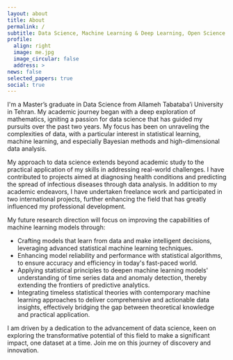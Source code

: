 ```yaml
---
layout: about
title: About
permalink: /
subtitle: Data Science, Machine Learning & Deep Learning, Open Science & Coding, Professional Development
profile:
  align: right
  image: me.jpg
  image_circular: false
  address: >
news: false
selected_papers: true
social: true
---
```


I'm a Master’s graduate in Data Science from Allameh Tabataba’i University in Tehran. My academic journey began with a deep exploration of mathematics, igniting a passion for data science that has guided my pursuits over the past two years. My focus has been on unraveling the complexities of data, with a particular interest in statistical learning, machine learning, and especially Bayesian methods and high-dimensional data analysis.

My approach to data science extends beyond academic study to the practical application of my skills in addressing real-world challenges. I have contributed to projects aimed at diagnosing health conditions and predicting the spread of infectious diseases through data analysis. In addition to my academic endeavors, I have undertaken freelance work and participated in two international projects, further enhancing the field that has greatly influenced my professional development.

My future research direction will focus on improving the capabilities of machine learning models through:

- Crafting models that learn from data and make intelligent decisions, leveraging advanced statistical machine learning techniques.
- Enhancing model reliability and performance with statistical algorithms, to ensure accuracy and efficiency in today's fast-paced world.
- Applying statistical principles to deepen machine learning models' understanding of time series data and anomaly detection, thereby extending the frontiers of predictive analytics.
- Integrating timeless statistical theories with contemporary machine learning approaches to deliver comprehensive and actionable data insights, effectively bridging the gap between theoretical knowledge and practical application.

I am driven by a dedication to the advancement of data science, keen on exploring the transformative potential of this field to make a significant impact, one dataset at a time. Join me on this journey of discovery and innovation.
